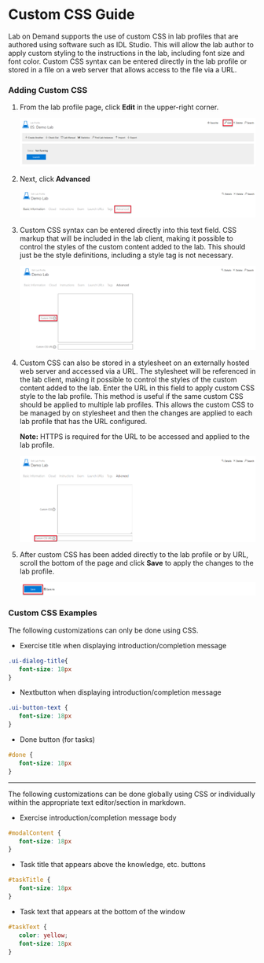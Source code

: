 # Custom CSS Guide



Lab on Demand supports the use of custom CSS in lab profiles that are authored using software such as IDL Studio. This will allow the lab author to apply custom styling to the instructions in the lab, including font size and font color. Custom CSS syntax can be entered directly in the lab profile or stored in a file on a web server that allows access to the file via a URL.

### Adding Custom CSS

1. From the lab profile page, click **Edit** in the upper-right corner.

   ![Edit button](images/customCSS-edit-button-on-lab-profile.png)

2. Next, click **Advanced** 

   ![Advanced](images/customCSS-advanced.png)

3. Custom CSS syntax can be entered directly into this text field. CSS markup that will be included in the lab client, making it possible to control the styles of the custom content added to the lab. This should just be the style definitions, including a style tag is not necessary. 

   ![Custom CSS text field](images/customCSS-field.png)

4. Custom CSS can also be stored in a stylesheet on an externally hosted web server and accessed via a URL. The stylesheet will be referenced in the lab client, making it possible to control the styles of the custom content added to the lab. Enter the URL in this field to apply custom CSS style to the lab profile. This method is useful if the same custom CSS should be applied to multiple lab profiles. This allows the custom CSS to be managed by on stylesheet and then the changes are applied to each lab profile that has the URL configured.

    **Note:** HTTPS is required for the URL to be accessed and applied to the lab profile. 

   ![Custom CSS URL](images/customCSS-URL.png)

5. After custom CSS has been added directly to the lab profile or by URL, scroll the bottom of the page and click **Save** to apply the changes to the lab profile. 

   ![Save button](images/customCSS-save-button.png)



### Custom CSS Examples

The following customizations can only be done using CSS.

- Exercise title when displaying introduction/completion message

```css
.ui-dialog-title{
   font-size: 18px
}
```

- Nextbutton when displaying introduction/completion message 

```css
.ui-button-text {
   font-size: 18px
}
```

- Done button (for tasks) 

```css
#done {
   font-size: 18px
}
```

---

The following customizations can be done globally using CSS or individually within the appropriate text editor/section in markdown.

- Exercise introduction/completion message body 

```css
#modalContent {
   font-size: 18px
}
```

- Task title that appears above the knowledge, etc. buttons

```css
#taskTitle {
   font-size: 18px
}
```

- Task text that appears at the bottom of the window
```css
#taskText {
   color: yellow;
   font-size: 18px
}
```
